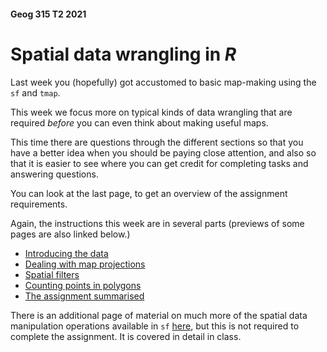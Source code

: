 #### Geog 315 T2 2021
# Spatial data wrangling in *R*
Last week you (hopefully) got accustomed to basic map-making using the `sf` and `tmap`.

This week we focus more on typical kinds of data wrangling that are required *before* you can even think about making useful maps.

This time there are questions through the different sections so that you have a better idea when you should be paying close attention, and also so that it is easier to see where you can get credit for completing tasks and answering questions.

You can look at the last page, to get an overview of the assignment requirements.

Again, the instructions this week are in several parts (previews of some pages are also linked below.)

+ [Introducing the data](spatial-data-manipulation-01-introducing-the-data.md)
+ [Dealing with map projections](spatial-data-manipulation-02-map-projections.md)
+ [Spatial filters](spatial-data-manipulation-03-spatial-filters.md)
+ [Counting points in polygons](spatial-data-manipulation-04-counting-points-in-polygons.md)
+ [The assignment summarised](spatial-data-manipulation-05-assignment.md)

There is an additional page of material on much more of the spatial data manipulation operations available in `sf` [here](https://dosull.github.io/Geog315/slides/spatial-data-wrangling), but this is not required to complete the assignment. It is covered in detail in class.

